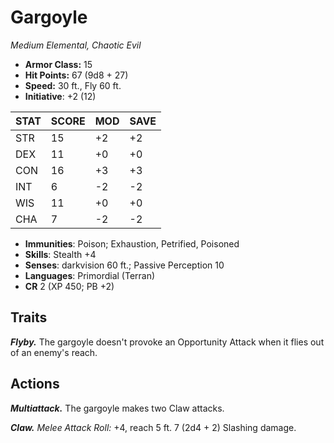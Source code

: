 # Gargoyle

*Medium Elemental, Chaotic Evil*

- **Armor Class:** 15
- **Hit Points:** 67 (9d8 + 27)
- **Speed:** 30 ft., Fly 60 ft.
- **Initiative**: +2 (12)

|STAT|SCORE|MOD|SAVE|
| --- | --- | --- | ---- |
| STR | 15 | +2 | +2 |
| DEX | 11 | +0 | +0 |
| CON | 16 | +3 | +3 |
| INT | 6 | -2 | -2 |
| WIS | 11 | +0 | +0 |
| CHA | 7 | -2 | -2 |

- **Immunities**: Poison; Exhaustion, Petrified, Poisoned
- **Skills**: Stealth +4
- **Senses**: darkvision 60 ft.; Passive Perception 10
- **Languages**: Primordial (Terran)
- **CR** 2 (XP 450; PB +2)

## Traits

***Flyby.*** The gargoyle doesn't provoke an Opportunity Attack when it flies out of an enemy's reach.


## Actions

***Multiattack.*** The gargoyle makes two Claw attacks.

***Claw.*** *Melee Attack Roll:* +4, reach 5 ft. 7 (2d4 + 2) Slashing damage.

